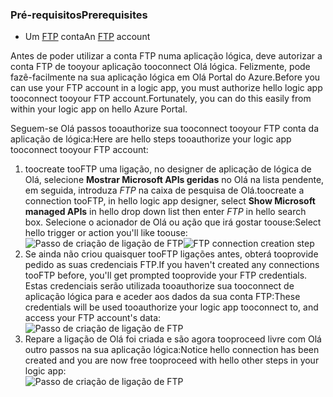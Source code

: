 ### <a name="prerequisites"></a><span data-ttu-id="ce47d-101">Pré-requisitos</span><span class="sxs-lookup"><span data-stu-id="ce47d-101">Prerequisites</span></span>
* <span data-ttu-id="ce47d-102">Um [FTP](https://wikipedia.org/wiki/File_Transfer_Protocol) conta</span><span class="sxs-lookup"><span data-stu-id="ce47d-102">An [FTP](https://wikipedia.org/wiki/File_Transfer_Protocol) account</span></span>  

<span data-ttu-id="ce47d-103">Antes de poder utilizar a conta FTP numa aplicação lógica, deve autorizar a conta FTP de tooyour aplicação tooconnect Olá lógica. Felizmente, pode fazê-facilmente na sua aplicação lógica em Olá Portal do Azure.</span><span class="sxs-lookup"><span data-stu-id="ce47d-103">Before you can use your FTP account in a logic app, you must authorize hello logic app tooconnect tooyour FTP account.Fortunately, you can do this easily from within your logic app on hello Azure Portal.</span></span>  

<span data-ttu-id="ce47d-104">Seguem-se Olá passos tooauthorize sua tooconnect tooyour FTP conta da aplicação de lógica:</span><span class="sxs-lookup"><span data-stu-id="ce47d-104">Here are hello steps tooauthorize your logic app tooconnect tooyour FTP account:</span></span>  

1. <span data-ttu-id="ce47d-105">toocreate tooFTP uma ligação, no designer de aplicação de lógica de Olá, selecione **Mostrar Microsoft APIs geridas** no Olá na lista pendente, em seguida, introduza *FTP* na caixa de pesquisa de Olá.</span><span class="sxs-lookup"><span data-stu-id="ce47d-105">toocreate a connection tooFTP, in hello logic app designer, select **Show Microsoft managed APIs** in hello drop down list then enter *FTP* in hello search box.</span></span> <span data-ttu-id="ce47d-106">Selecione o acionador de Olá ou ação que irá gostar toouse:</span><span class="sxs-lookup"><span data-stu-id="ce47d-106">Select hello trigger or action you'll like toouse:</span></span>  
   <span data-ttu-id="ce47d-107">![Passo de criação de ligação de FTP](./media/connectors-create-api-ftp/ftp-1.png)</span><span class="sxs-lookup"><span data-stu-id="ce47d-107">![FTP connection creation step](./media/connectors-create-api-ftp/ftp-1.png)</span></span>  
2. <span data-ttu-id="ce47d-108">Se ainda não criou quaisquer tooFTP ligações antes, obterá tooprovide pedido as suas credenciais FTP.</span><span class="sxs-lookup"><span data-stu-id="ce47d-108">If you haven't created any connections tooFTP before, you'll get prompted tooprovide your FTP credentials.</span></span> <span data-ttu-id="ce47d-109">Estas credenciais serão utilizada tooauthorize sua tooconnect de aplicação lógica para e aceder aos dados da sua conta FTP:</span><span class="sxs-lookup"><span data-stu-id="ce47d-109">These credentials will be used tooauthorize your logic app tooconnect to, and access your FTP account's data:</span></span>  
   ![Passo de criação de ligação de FTP](./media/connectors-create-api-ftp/ftp-2.png)  
3. <span data-ttu-id="ce47d-111">Repare a ligação de Olá foi criada e são agora tooproceed livre com Olá outro passos na sua aplicação lógica:</span><span class="sxs-lookup"><span data-stu-id="ce47d-111">Notice hello connection has been created and you are now free tooproceed with hello other steps in your logic app:</span></span>  
   ![Passo de criação de ligação de FTP](./media/connectors-create-api-ftp/ftp-3.png)  

